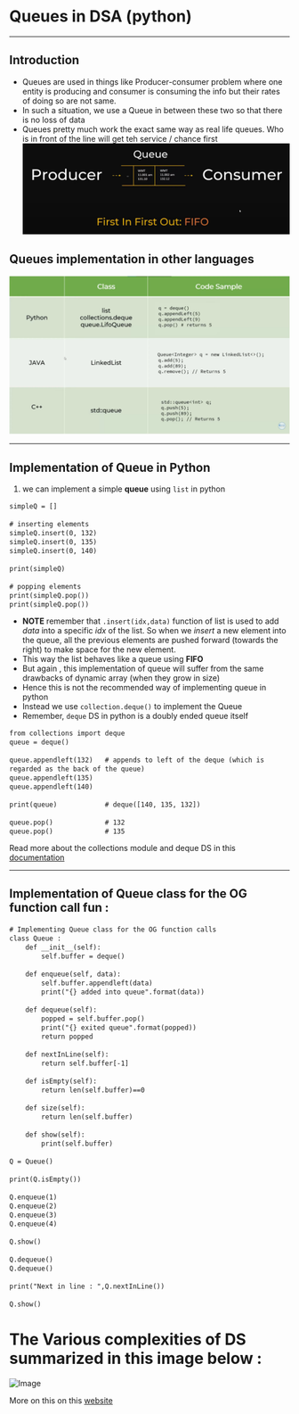 # Queues in DSA (python) 
---

## Introduction
- Queues are used in things like Producer-consumer problem where one entity is producing and consumer is consuming the info but their rates of doing so are not same.
- In such a situation, we use a Queue in between these two so that there is no loss of data    
- Queues pretty much work the exact same way as real life queues. Who is in front of the line will get teh service / chance first 
![Image](./Notes%20Assets/queue.png)

## Queues implementation in other languages 
![Image](./Notes%20Assets/queues%20in%20other%20langs.png)

--- 

## Implementation of Queue in Python

1. we can implement a simple **queue** using `list` in python
```
simpleQ = []

# inserting elements 
simpleQ.insert(0, 132)
simpleQ.insert(0, 135)
simpleQ.insert(0, 140)

print(simpleQ)

# popping elements 
print(simpleQ.pop())
print(simpleQ.pop())
```
- **NOTE** remember that `.insert(idx,data)` function of list is used to add _data_ into a specific _idx_ of the list. So when we _insert_ a new element into the queue, all the previous elements are pushed forward (towards the right) to make space for the new element. 
- This way the list behaves like a queue using **FIFO**
- But again , this implementation of queue will suffer from the same drawbacks of dynamic array (when they grow in size)
- Hence this is not the recommended way of implementing queue in python
- Instead we use `collection.deque()` to implement the Queue
- Remember, `deque` DS in python is a doubly ended queue itself
```
from collections import deque
queue = deque()

queue.appendleft(132)   # appends to left of the deque (which is regarded as the back of the queue)
queue.appendleft(135)
queue.appendleft(140)

print(queue)            # deque([140, 135, 132]) 

queue.pop()             # 132
queue.pop()             # 135
```
Read more about the collections module and deque DS in this [documentation](https://docs.python.org/3/library/collections.html#collections.deque)

---

## Implementation of Queue class for the OG function call fun : 
```
# Implementing Queue class for the OG function calls 
class Queue : 
    def __init__(self):
        self.buffer = deque()
    
    def enqueue(self, data):
        self.buffer.appendleft(data)
        print("{} added into queue".format(data))
    
    def dequeue(self):
        popped = self.buffer.pop()
        print("{} exited queue".format(popped))
        return popped
    
    def nextInLine(self):
        return self.buffer[-1]
    
    def isEmpty(self):
        return len(self.buffer)==0
    
    def size(self):
        return len(self.buffer)
    
    def show(self):
        print(self.buffer)

Q = Queue()

print(Q.isEmpty())

Q.enqueue(1)
Q.enqueue(2)
Q.enqueue(3)
Q.enqueue(4)

Q.show()

Q.dequeue()
Q.dequeue()

print("Next in line : ",Q.nextInLine())

Q.show()
```

# The Various complexities of DS summarized in this image below : 
![Image](https://www.bigocheatsheet.com/img/big-o-cheat-sheet-poster.png)

More on this on this [website](https://www.bigocheatsheet.com/)